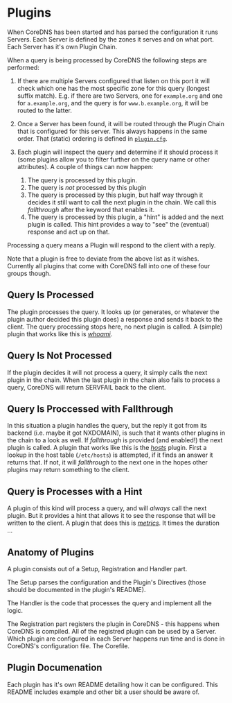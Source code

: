 # Plugins

When CoreDNS has been started and has parsed the configuration it runs Servers.
Each Server is defined by the zones it serves and on what port. Each Server has
it's own Plugin Chain.

When a query is being processed by CoreDNS the following steps are performed:

1. If there are multiple Servers configured that listen on this port it will check which one
   has the most specific zone for this query (longest suffix match). E.g. if there are two Servers,
   one for `example.org` and one for `a.example.org`, and the query is for `www.b.example.org`, it
   will be routed to the latter.
2. Once a Server has been found, it will be routed through the Plugin Chain that is configured for
   this server. This always happens in the same order. That (static) ordering is defined in
   [`plugin.cfg`](https://github.com).
3. Each plugin will inspect the query and determine if it should process it (some plugins
   allow you to filter further on the query name or other attributes).
   A couple of things can now happen:

   1. The query is processed by this plugin.
   2. The query is *not* processed by this plugin
   3. The query is processed by this plugin, but half way through it decides it still want
      to call the next plugin in the chain. We call this *fallthrough* after the keyword that
      enables it.
   4. The query is processed by this plugin, a "hint" is added and the next plugin is called. This
      hint provides a way to "see" the (eventual) response and act up on that.

Processing a query means a Plugin will respond to the client with a reply.

Note that a plugin is free to deviate from the above list as it wishes. Currently all plugins that
come with CoreDNS fall into one of these four groups though.

## Query Is Processed

The plugin processes the query. It looks up (or generates, or whatever the plugin author decided
this plugin does) a response and sends it back to the client. The query processing stops here, no
next plugin is called. A (simple) plugin that works like this is [*whoami*](/plugins/whoami).

## Query Is Not Processed

If the plugin decides it will not process a query, it simply calls the next plugin in the chain.
When the last plugin in the chain also fails to process a query, CoreDNS will return SERVFAIL back
to the client.

## Query Is Proccessed with Fallthrough

In this situation a plugin handles the query, but the reply it got from its backend (i.e. maybe it
got NXDOMAIN), is such that it wants other plugins in the chain to a look as well. If *fallthrough*
is provided (and enabled!) the next plugin is called. A plugin that works like this is the
[*hosts*](/plugins/hosts) plugin.
First a lookup in the host table (`/etc/hosts`) is attempted, if it finds an answer it returns that.
If not, it will *fallthrough* to the next one in the hopes other plugins may return something to the
client.

## Query is Processes with a Hint

A plugin of this kind will process a query, and will *always* call the next plugin. But it provides
a hint that allows it to see the response that will be written to the client. A plugin that does
this is [*metrics*](/plugin/metrics). It times the duration ...

## Anatomy of Plugins

A plugin consists out of a Setup, Registration and Handler part.

The Setup parses the configuration and the Plugin's Directives (those should be documented in the
plugin's README).

The Handler is the code that processes the query and implement all the logic.

The Registration part registers the plugin in CoreDNS - this happens when CoreDNS is compiled. All
of the registred plugin can be used by a Server. Which plugin are configured in each Server happens
run time and is done in CoreDNS's configuration file. The Corefile.

## Plugin Documenation

Each plugin has it's own README detailing how it can be configured. This README includes example and
other bit a user should be aware of.
